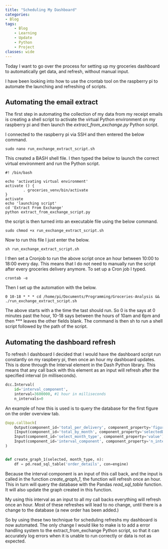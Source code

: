 ```yaml
---
title: "Scheduling My Dashboard"
categories:
- Blog
tags:
    - Blog
    - Learning
    - Update
    - Python
    - Project
classes: wide
---
```


Today I want to go over the process for setting up my groceries dashboard to automatically get data, and refresh, without manual input.

I have been looking into how to use the crontab tool on the raspberry pi to automate the launching and refreshing of scripts. 

## Automating the email extract
The first step in automating the collection of my data from my receipt emails is creating a shell script to activate the virtual Python environment on my raspberry pi and then launch the *extract_from_exchange.py* Python script.

I connected to the raspberry pi via SSH and then entered the below command.

```
sudo nano run_exchange_extract_script.sh
```
This created a BASH shell file. I then typed the below to launch the correct virtual environment and run the Python script.

```
#! /bin/bash

echo 'activating virtual environment'
activate () {
        . groceries_venv/bin/activate
}
activate
echo 'launching script'
cd 'Extract From Exchange'
python extract_from_exchange_script.py
```

the script is then turned into an executable file using the below command.
```
sudo chmod +x run_exchange_extract_script.sh
```

Now to run this file I just enter the below.

```
sh run_exchange_extract_script.sh
```
I then set a Cronjob to run the above script once an hour between 10:00 to 18:00 every day. This means that I do not need to manually run the script after every groceries delivery anymore. To set up a Cron job I typed.

```
crontab -e
```

Then I set up the automation with the below.

```
0 10-18 * * * cd /home/pi/Documents/Programming/Groceries-Analysis && ./run_exchange_extract_script.sh
```

The above starts with a the time the tast should run. So 0 is the says at 0 minutes past the hour, 10-18 says between the hours of 10am and 6pm and then *** leaves the other fields blank. The command is then sh to run a shell script followed by the path of the script.

## Automating the dashboard refresh
To refresh I dashboard I decided that I would have the dashboard script run constantly on my raspbery pi, then once an hour my dashboard updates. This is done through the Interval element in the Dash Python library. This means that any call back with this element as an input will refresh after the specified interval (in milliseconds).

```python
dcc.Interval(
    id='interval_component',
    interval=3600000, #1 hour in milliseconds
    n_intervals=0
```

An example of how this is used is to query the database for the first figure on the order overview tab.

```python
@app.callback(
    Output(component_id='total_per_delivery', component_property='figure'),
    [Input(component_id='total_by_month', component_property='selectedData'),
    Input(component_id='select_month_type', component_property='value'),
    Input(component_id='interval_component', component_property='n_intervals')]
)


def create_graph_1(selected, month_type, n):
    df = pd.read_sql_table('order_details', con=engine)
```

Because the interval component is an input of this call back, and the input is called in the function *create_graph_1*, the function will refresh once an hour. This in turn will query the database with the Pandas *read_sql_table* function. It will also update the graph created in this function.

My using this interval as an input to all my call backs everything will refresh once an hour. Most of these refreshes will lead to no change, until there is a change to the database (a new order has been added.)

So by using these two technique for scheduling refreshs my dashboard is now automated. The only change I would like to make is to add a error handling system to the extract_from_exchange Python script, so that it can accurately log errors when it is unable to run correctly or data is not as expected.